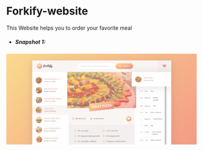 # Forkify-website
This Website helps you to order your favorite meal
* ##### Snapshot 1:
![snap shot1](forkify.png)
